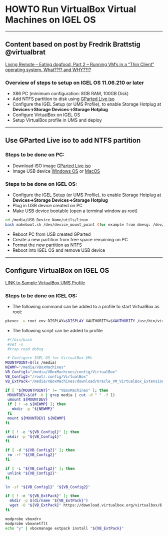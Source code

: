 # HOWTO Run VirtualBox Virtual Machines on IGEL OS

-----

## Content based on post by Fredrik Brattstig @virtualbrat

[Living Remote – Eating dogfood, Part 2 – Running VM’s in a “Thin Client” operating system. What??!? and WHY??!?](https://virtualbrat.com/2022/02/02/living-remote-eating-dogfood-part-2-running-vms-in-a-thin-client-operating-system-what-and-why/)

### Overview of steps to setup on IGEL OS 11.06.210 or later

- X86 PC (minimum configuration: 8GB RAM, 100GB Disk)
- Add NTFS partition to disk using [GParted Live iso](https://gparted.org/liveusb.php)
- Configure the IGEL Setup (or UMS Profile), to enable Storage Hotplug at **Devices->Storage Devices->Storage Hotplug**
- Configure VirtualBox on IGEL OS
- Setup VirtualBox profile in UMS and deploy

-----

## Use GParted Live iso to add NTFS partition

### Steps to be done on PC:

- Download ISO image [GParted Live iso](https://gparted.org/download.php)
- Image USB device [Windows OS](https://kb.igel.com/en/igel-os/11.10/create-usb-installation-medium-windows) or [MacOS](./HOWTO-Create-USB-Installation-medium-MacOS.md)

### Steps to be done on IGEL OS:

- Configure the IGEL Setup (or UMS Profile), to enable Storage Hotplug at **Devices->Storage Devices->Storage Hotplug**
- Plug in USB device created on PC
- Make USB device bootable (open a terminal window as root)

```bash linenums="1"
cd /media/USB_Device_Name/utils/linux
bash makeboot.sh /dev/device_mount_point (for example from dmesg: /dev/sda1)
```
- Reboot PC from USB created GParted
- Create a new partition from free space remaining on PC
- Format the new partition as NTFS
- Reboot into IGEL OS and remove USB device

-----

## Configure VirtualBox on IGEL OS

<a href="../Profiles/HOWTO-Run-VirtualBox-VMs-on-IGELOS-VirtualBox-profile.xml" download>LINK to Sample VirtualBox UMS Profile</a>



### Steps to be done on IGEL OS:

- The following command can be added to a profile to start VirtualBox as root:

```bash linenums="1"
pkexec -u root env DISPLAY=$DISPLAY XAUTHORITY=$XAUTHORITY /usr/bin/virtualbox
```

- The following script can be added to profile


```bash linenums="1"
 #!/bin/bash
 #set -x
 #trap read debug

 # Configure IGEL OS for VirtualBox VMs
MOUNTPOINT=$(ls /media)
NEWMP="/media/VBoxMachines"
VB_Config1="/media/VBoxMachines/config/VirtualBox"
VB_Config2="/root/.config/VirtualBox"
VB_ExtPack="/media/VBoxMachines/download/Oracle_VM_VirtualBox_Extension_Pack-6.1.22.vbox-extpack"

if [ "${MOUNTPOINT}" != "VBoxMachines" ]; then
 MOUNTDEV=$(df -H | grep media | cut -d " " -f 1)
 umount ${MOUNTDEV}
 if [ ! -e ${NEWMP} ]; then
   mkdir -p "${NEWMP}"
 fi
 mount ${MOUNTDEV} ${NEWMP}
fi

if [ ! -e "${VB_Config1}" ]; then
 mkdir -p "${VB_Config1}"
fi

if [ -d "${VB_Config2}" ]; then
 rm -rf "${VB_Config2}"
fi

if [ -L "${VB_Config2}" ]; then
 unlink "${VB_Config2}"
fi

ln -sf "${VB_Config1}" "${VB_Config2}"

if [ ! -e "${VB_ExtPack}" ]; then
  mkdir -p $(dirname "${VB_ExtPack}")
  wget -O "${VB_ExtPack}" https://download.virtualbox.org/virtualbox/6.1.22/Oracle_VM_VirtualBox_Extension_Pack-6.1.22.vbox-extpack
fi

modprobe vboxdrv
modprobe vboxnetflt
echo "y" | vboxmanage extpack install "${VB_ExtPack}"
```
